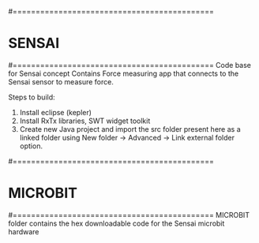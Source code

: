 #============================================
# SENSAI
#============================================
Code base for Sensai concept
Contains Force measuring app that connects to the Sensai sensor to measure force.

Steps to build:
1) Install eclipse (kepler)
2) Install RxTx libraries, SWT widget toolkit
3) Create new Java project and import the src folder present here as a linked folder using New folder -> Advanced -> Link external folder option.


#============================================
# MICROBIT
#============================================
MICROBIT folder contains the hex downloadable code for the Sensai microbit hardware